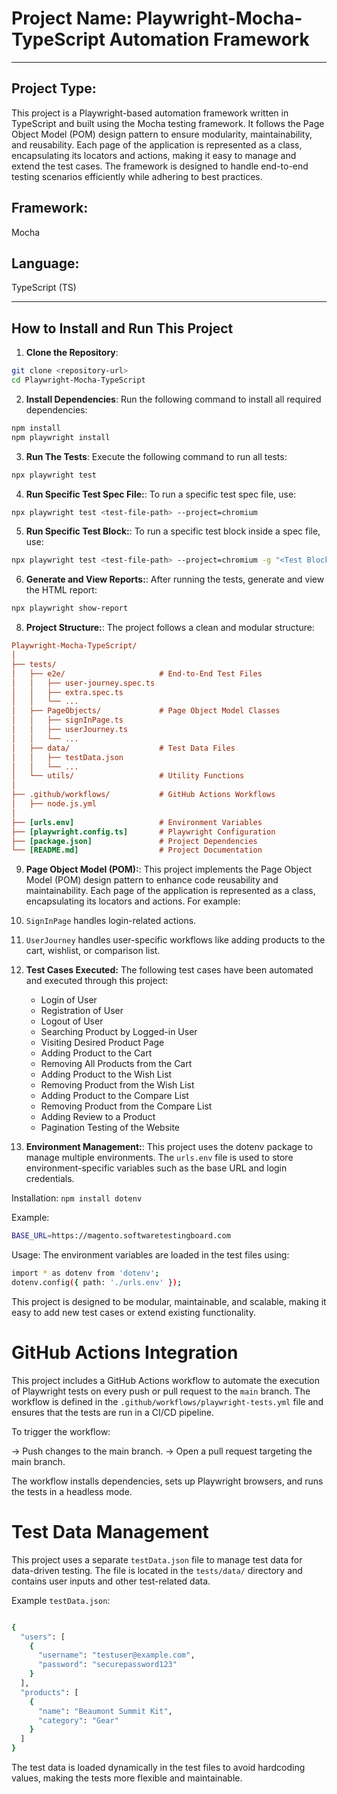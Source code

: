 # **Project Name**: Playwright-Mocha-TypeScript Automation Framework

---

## **Project Type**:

This project is a Playwright-based automation framework written in TypeScript and built using the Mocha testing framework. It follows the Page Object Model (POM) design pattern to ensure modularity, maintainability, and reusability. Each page of the application is represented as a class, encapsulating its locators and actions, making it easy to manage and extend the test cases. The framework is designed to handle end-to-end testing scenarios efficiently while adhering to best practices.

## **Framework**:

Mocha

## **Language**:

TypeScript (TS)

---

## **How to Install and Run This Project**

1. **Clone the Repository**:

```bash
git clone <repository-url>
cd Playwright-Mocha-TypeScript

```

2. **Install Dependencies**:
   Run the following command to install all required dependencies:

```bash
npm install 
npm playwright install
```

3. **Run The Tests**:
   Execute the following command to run all tests:

```bash
npx playwright test 
```

4. **Run Specific Test Spec File:**:
   To run a specific test spec file, use:

```bash
npx playwright test <test-file-path> --project=chromium
```

5. **Run Specific Test Block:**:
   To run a specific test block inside a spec file, use:

```bash
npx playwright test <test-file-path> --project=chromium -g "<Test Block Name in the Spec File>"
```

6. **Generate and View Reports:**:
   After running the tests, generate and view the HTML report:

```bash
npx playwright show-report
```

8. **Project Structure:**:
   The project follows a clean and modular structure:

```ini
Playwright-Mocha-TypeScript/
│
├── tests/
│   ├── e2e/                     # End-to-End Test Files
│   │   ├── user-journey.spec.ts
│   │   ├── extra.spec.ts
│   │   └── ...
│   ├── PageObjects/             # Page Object Model Classes
│   │   ├── signInPage.ts
│   │   ├── userJourney.ts
│   │   └── ...
│   ├── data/                    # Test Data Files
│   │   ├── testData.json
│   │   └── ...
│   └── utils/                   # Utility Functions
│
├── .github/workflows/           # GitHub Actions Workflows
│   ├── node.js.yml
│
├── [urls.env]                   # Environment Variables
├── [playwright.config.ts]       # Playwright Configuration
├── [package.json]               # Project Dependencies
└── [README.md]                  # Project Documentation

```

9. **Page Object Model (POM):**:
   This project implements the Page Object Model (POM) design pattern to enhance code reusability and maintainability. Each page of the application is represented as a class, encapsulating its locators and actions. For example:
10. `SignInPage` handles login-related actions.
11. `UserJourney` handles user-specific workflows like adding products to the cart, wishlist, or comparison list.

12. **Test Cases Executed:**
   The following test cases have been automated and executed through this project:
      - Login of User
      - Registration of User
      - Logout of User
      - Searching Product by Logged-in User
      - Visiting Desired Product Page
      - Adding Product to the Cart
      - Removing All Products from the Cart
      - Adding Product to the Wish List
      - Removing Product from the Wish List
      - Adding Product to the Compare List
      - Removing Product from the Compare List
      - Adding Review to a Product
      - Pagination Testing of the Website

13. **Environment Management:**:
   This project uses the dotenv package to manage multiple environments. The `urls.env` file is used to store environment-specific variables such as the base URL and login credentials.

Installation: `npm install dotenv`

Example:

```bash
BASE_URL=https://magento.softwaretestingboard.com
```

Usage:
The environment variables are loaded in the test files using:

```bash
import * as dotenv from 'dotenv';
dotenv.config({ path: './urls.env' });
```

This project is designed to be modular, maintainable, and scalable, making it easy to add new test cases or extend existing functionality.

# GitHub Actions Integration

This project includes a GitHub Actions workflow to automate the execution of Playwright tests on every push or pull request to the `main` branch. The workflow is defined in the `.github/workflows/playwright-tests.yml` file and ensures that the tests are run in a CI/CD pipeline.

To trigger the workflow:

-> Push changes to the main branch.
-> Open a pull request targeting the main branch.

The workflow installs dependencies, sets up Playwright browsers, and runs the tests in a headless mode.

# Test Data Management

This project uses a separate `testData.json` file to manage test data for data-driven testing. The file is located in the `tests/data/` directory and contains user inputs and other test-related data.

Example `testData.json`:

```bash

{
  "users": [
    {
      "username": "testuser@example.com",
      "password": "securepassword123"
    }
  ],
  "products": [
    {
      "name": "Beaumont Summit Kit",
      "category": "Gear"
    }
  ]
}
```

The test data is loaded dynamically in the test files to avoid hardcoding values, making the tests more flexible and maintainable.